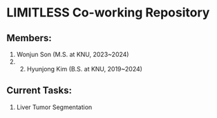 # LIMITLESS Co-working Repository
## Members:
1. Wonjun Son (M.S. at KNU, 2023~2024)
2. 2. Hyunjong Kim (B.S. at KNU, 2019~2024)
## Current Tasks:
1. Liver Tumor Segmentation

